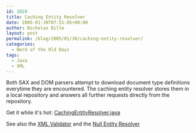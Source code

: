 ```yaml
---
id: 1029
title: Caching Entity Resolver
date: 2005-01-30T07:51:05+00:00
author: Nicholas Dille
layout: post
permalink: /blog/2005/01/30/caching-entity-resolver/
categories:
  - Nerd of the Old Days
tags:
  - Java
  - XML
---
```

Both SAX and DOM parsers attempt to download document type definitions everytime they are encountered. The caching entity resolver stores them in a local repository and answers all further requests directly from the repository.<!--more-->

Get it while it's hot: [CachingEntityResolver.java](/media/2005/01/CachingEntityResolver.zip)

See also the [XML Validator](/blog/2005/01/30/xml-validator/) and the [Null Entity Resolver](/blog/2005/01/30/null-entity-resolver/)